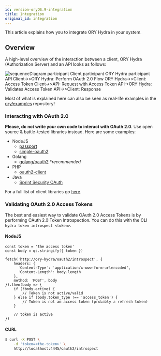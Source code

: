 ```yaml
---
id: version-oryOS.9-integration
title: Integration
original_id: integration
---
```


This article explains how you to integrate ORY Hydra in your system.

<!-- toc -->

## Overview

A high-level overview of the interaction between a client, ORY Hydra (Authorization Server) and an API looks as follows:

![`sequenceDiagram
  participant Client
  participant ORY Hydra
  participant API
  Client->>ORY Hydra: Perform OAuth 2.0 Flow
  ORY Hydra->>Client: Access Token
  Client->>API: Request with Access Token
  API->ORY Hydra: Validates Access Token
  API->>Client: Response`](../../images/docs/hydra/basic-oauth2-system.png)

Most of what is explained here can also be seen as real-life examples in the [ory/examples](https://github.com/ory/examples)
repository!

### Interacting with OAuth 2.0

**Please, do not write your own code to interact with OAuth 2.0**. Use open source & battle-tested libraries instead. Here are some
examples:

- NodeJS
  - [passport](http://www.passportjs.org/)
  - [simple-oauth2](https://github.com/lelylan/simple-oauth2)
- Golang
  - [golang/oauth2](https://github.com/golang/oauth2) \*_recommended_
- PHP
  - [oauth2-client](https://github.com/thephpleague/oauth2-client)
- Java
  - [Sprint Security OAuth](https://spring.io/projects/spring-security-oauth)

For a full list of client libraries go [here](https://oauth.net/code/).

### Validating OAuth 2.0 Access Tokens

The best and easiest way to validate OAuth 2.0 Access Tokens is by performing OAuth 2.0 Token Introspection. You can
do this with the CLI `hydra token introspect <token>`.

#### NodeJS

```
const token = 'the access token'
const body = qs.stringify({ token })

fetch('http://ory-hydra/oauth2/introspect', {
    headers: {
      'Content-Type': 'application/x-www-form-urlencoded',
      'Content-Length': body.length
    },
    method: 'POST', body
}).then(body => {
    if (!body.active) {
        // Token is not active/valid
    } else if (body.token_type !== 'access_token') {
        // Token is not an access token (probably a refresh token)
    }

    // token is active
})
```

#### CURL

```bash
$ curl -X POST \
    -d 'token=<the-token>' \
    http://localhost:4445/oauth2/introspect
```

